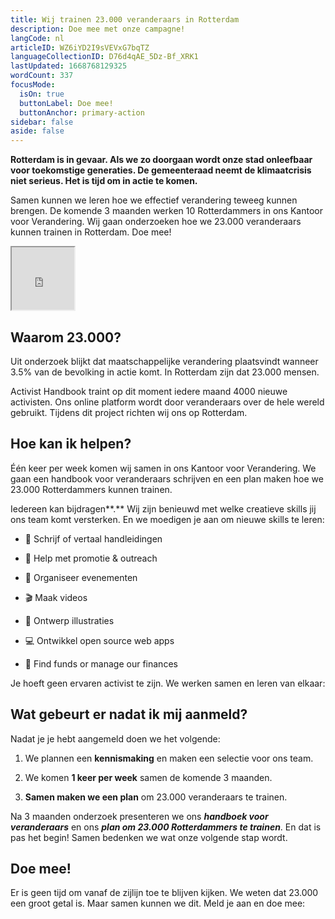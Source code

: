 ```yaml
---
title: Wij trainen 23.000 veranderaars in Rotterdam
description: Doe mee met onze campagne!
langCode: nl
articleID: WZ6iYD2I9sVEVxG7bqTZ
languageCollectionID: D76d4qAE_5Dz-Bf_XRK1
lastUpdated: 1668768129325
wordCount: 337
focusMode: 
  isOn: true
  buttonLabel: Doe mee!
  buttonAnchor: primary-action
sidebar: false
aside: false
---
```


**Rotterdam is in gevaar. Als we zo doorgaan wordt onze stad onleefbaar voor toekomstige generaties. De gemeenteraad neemt de klimaatcrisis niet serieus. Het is tijd om in actie te komen.**

Samen kunnen we leren hoe we effectief verandering teweeg kunnen brengen. De komende 3 maanden werken 10 Rotterdammers in ons Kantoor voor Verandering. Wij gaan onderzoeken hoe we 23.000 veranderaars kunnen trainen in Rotterdam. Doe mee!

<action-button buttonanchor="primary-action" buttonlabel="👉 Doe mee!"></action-button>

<div data-youtube-video=""><iframe width="100" height="100" allowfullscreen="false" src="https://www.youtube-nocookie.com/embed/RiYLmbapr2Q" start="0"></iframe></div>

## **Waarom 23.000?**

Uit onderzoek blijkt dat maatschappelijke verandering plaatsvindt wanneer 3.5% van de bevolking in actie komt. In Rotterdam zijn dat 23.000 mensen.

Activist Handbook traint op dit moment iedere maand 4000 nieuwe activisten. Ons online platform wordt door veranderaars over de hele wereld gebruikt. Tijdens dit project richten wij ons op Rotterdam.

## **Hoe kan ik helpen?**

Één keer per week komen wij samen in ons Kantoor voor Verandering. We gaan een handbook voor veranderaars schrijven en een plan maken hoe we 23.000 Rotterdammers kunnen trainen.

Iedereen kan bijdragen**.** Wij zijn benieuwd met welke creatieve skills jij ons team komt versterken. En we moedigen je aan om nieuwe skills te leren:

-   📝 Schrijf of vertaal handleidingen
    
-   📢 Help met promotie & outreach
    
-   📆 Organiseer evenementen
    
-   🎬 Maak videos
    
-   🎨 Ontwerp illustraties
    
-   💻 Ontwikkel open source web apps
    
-   🤑 Find funds or manage our finances
    

Je hoeft geen ervaren activist te zijn. We werken samen en leren van elkaar:

<action-button buttonanchor="primary-action" buttonlabel="👉 Doe mee!"></action-button>

## **Wat gebeurt er nadat ik mij aanmeld?**

Nadat je je hebt aangemeld doen we het volgende:

1.  We plannen een **kennismaking** en maken een selectie voor ons team.
    
2.  We komen **1 keer per week** samen de komende 3 maanden.
    
3.  **Samen maken we een plan** om 23.000 veranderaars te trainen.
    

Na 3 maanden onderzoek presenteren we ons **_handboek voor veranderaars_** en ons **_plan om 23.000 Rotterdammers te trainen_**. En dat is pas het begin! Samen bedenken we wat onze volgende stap wordt.

<action-volunteer><h2>Doe mee!</h2><p>Er is geen tijd om vanaf de zijlijn toe te blijven kijken. We weten dat 23.000 een groot getal is. Maar samen kunnen we dit. Meld je aan en doe mee:</p></action-volunteer>